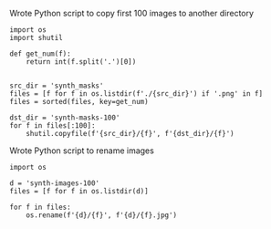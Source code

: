 Wrote Python script to copy first 100 images to another directory
```
import os
import shutil

def get_num(f):
    return int(f.split('.')[0])


src_dir = 'synth_masks'
files = [f for f in os.listdir(f'./{src_dir}') if '.png' in f]
files = sorted(files, key=get_num)

dst_dir = 'synth-masks-100'
for f in files[:100]:
    shutil.copyfile(f'{src_dir}/{f}', f'{dst_dir}/{f}')

```

Wrote Python script to rename images
```
import os

d = 'synth-images-100'
files = [f for f in os.listdir(d)]

for f in files:
    os.rename(f'{d}/{f}', f'{d}/{f}.jpg')
```
